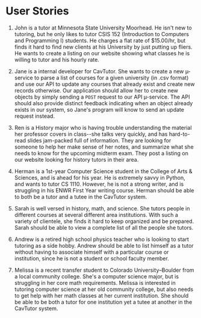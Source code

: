 User Stories
=====

1. John is a tutor at Minnesota State University  Moorhead. He isn't new to
   tutoring, but he only likes to tutor CSIS 152 (Introduction to Computers and
   Programming I) students. He charges a flat rate of $15.00/hr, but finds it
   hard to find new clients at his University by just putting up fliers. He
   wants to create a listing on our website showing what classes he is willing
   to tutor and his hourly rate.

2. Jane is a internal developer for CavTutor. She wants to create a new µ-service
   to parse a list of courses for a given university (in .csv format) and use our API
   to update any courses that already exist and create new records otherwise.
   Our application should allow her to create new objects by simply sending a `POST`
   request to our API µ-service. The API should also provide distinct feedback
   indicating when an object already exists in our system, so Jane's program
   will know to send an update request instead.

3. Ren is a History major who is having trouble understanding the material her
   professor covers in class--she talks very quickly, and has hard-to-read
   slides jam-packed full of information. They are looking for someone to help
   her make sense of her notes, and summarize what she needs to know for the
   upcoming midterm exam. They post a listing on our website looking for
   history tutors in their area.

4. Herman is a 1st-year Computer Science student in the College of Arts & Sciences,
   and is ahead for his year. He is extremely savvy in Python, and wants to tutor
   CS 1110. However, he is not a strong writer, and is struggling in his ENWR
   First Year writing course. Herman should be able to both be a tutor and a
   tutee in the CavTutor system.

5. Sarah is well versed in history, math, and science. She tutors people
   in different courses at several different area institutions. With such a variety
   of clientele, she finds it hard to keep organized and be prepared. Sarah should
   be able to view a complete list of all the people she tutors.

6. Andrew is a retired high school physics teacher who is looking to start
   tutoring as a side hobby. Andrew should be able to list himself as a tutor
   without having to associate himself with a particular course or institution,
   since he is not a student or school faculty member.

7. Melissa is a recent transfer student to Colorado University–Boulder from a
   local community college. She's a computer science major, but is struggling
   in her core math requirements. Melissa is interested in tutoring computer
   science at her old community  college, but also needs to get help with her
   math classes at her current institution. She should be able to be both a
   tutor for one institution yet a tutee at another in the CavTutor system.
